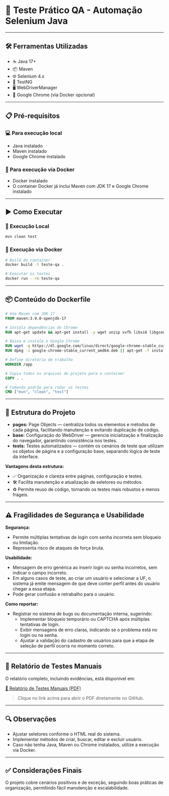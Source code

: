 # 🧪 Teste Prático QA - Automação Selenium Java

---

## 🛠 Ferramentas Utilizadas

- ☕ Java 17+
- 📦 Maven
- 🌐 Selenium 4.x
- 🧪 TestNG
- 🖥 WebDriverManager
- 🌟 Google Chrome (via Docker opcional)

---

## 📋 Pré-requisitos

### 💻 Para execução local

- Java instalado
- Maven instalado
- Google Chrome instalado

### 🐳 Para execução via Docker

- Docker instalado
- O container Docker já inclui Maven com JDK 17 e Google Chrome instalado

---

## ▶️ Como Executar

### 🔹 Execução Local

```bash
mvn clean test
```

### 🔹 Execução via Docker

```bash
# Build do container
docker build -t teste-qa .

# Executar os testes
docker run --rm teste-qa
```

---

## 📦 Conteúdo do Dockerfile

```dockerfile
# Use Maven com JDK 17
FROM maven:3.9.0-openjdk-17

# Instala dependências do Chrome
RUN apt-get update && apt-get install -y wget unzip xvfb libxi6 libgconf-2-4

# Baixa e instala o Google Chrome
RUN wget -q https://dl.google.com/linux/direct/google-chrome-stable_current_amd64.deb
RUN dpkg -i google-chrome-stable_current_amd64.deb || apt-get -f install -y

# Define diretório de trabalho
WORKDIR /app

# Copia todos os arquivos do projeto para o container
COPY . .

# Comando padrão para rodar os testes
CMD ["mvn", "clean", "test"]
```

---

## 📂 Estrutura do Projeto

- **pages:** Page Objects — centraliza todos os elementos e métodos de cada página, facilitando manutenção e evitando duplicação de código.
- **base:** Configuração do WebDriver — gerencia inicialização e finalização do navegador, garantindo consistência nos testes.
- **tests:** Testes automatizados — contém os cenários de teste que utilizam os objetos de página e a configuração base, separando lógica de teste da interface.

**Vantagens desta estrutura:**

- ✅ Organização e clareza entre páginas, configuração e testes.
- 🛠 Facilita manutenção e atualização de seletores ou métodos.
- ♻️ Permite reuso de código, tornando os testes mais robustos e menos frágeis.

---

## ⚠️ Fragilidades de Segurança e Usabilidade

**Segurança:**

- Permite múltiplas tentativas de login com senha incorreta sem bloqueio ou limitação.
- Representa risco de ataques de força bruta.

**Usabilidade:**

- Mensagem de erro genérica ao inserir login ou senha incorretos, sem indicar o campo incorreto.
- Em alguns casos de teste, ao criar um usuário e selecionar a UF, o sistema já emite mensagem de que deve conter perfil antes do usuário chegar a essa etapa.
- Pode gerar confusão e retrabalho para o usuário.

**Como reportar:**

- Registrar no sistema de bugs ou documentação interna, sugerindo:
  - Implementar bloqueio temporário ou CAPTCHA após múltiplas tentativas de login.
  - Exibir mensagens de erro claras, indicando se o problema está no login ou na senha.
  - Ajustar a validação do cadastro de usuários para que a etapa de seleção de perfil ocorra no momento correto.

---

## 📝 Relatório de Testes Manuais

O relatório completo, incluindo evidências, está disponível em:

[📄 Relatório de Testes Manuais (PDF)](Relatorio_de_Teste_Manuais_e_Evidencias.pdf)

> Clique no link acima para abrir o PDF diretamente no GitHub.

---

## 🔍 Observações

- Ajustar seletores conforme o HTML real do sistema.
- Implementar métodos de criar, buscar, editar e excluir usuário.
- Caso não tenha Java, Maven ou Chrome instalados, utilize a execução via Docker.

---

## ✅ Considerações Finais

O projeto cobre cenários positivos e de exceção, seguindo boas práticas de organização, permitindo fácil manutenção e escalabilidade.

